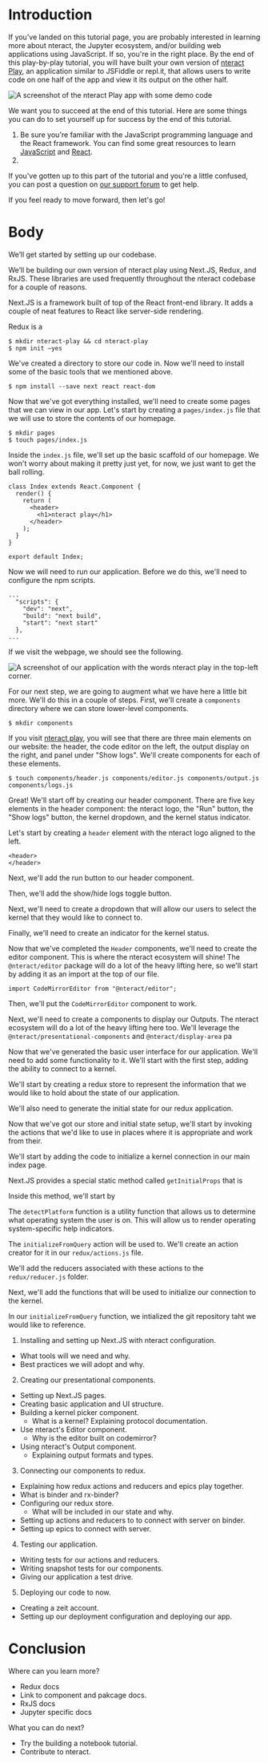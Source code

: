 # Introduction

If you've landed on this tutorial page, you are probably interested in learning more about nteract, the Jupyter ecosystem, and/or building web applications using JavaScript. If so, you're in the right place. By the end of this play-by-play tutorial, you will have built your own version of [nteract Play](https://play.nteract.io/), an application similar to JSFiddle or repl.it, that allows users to write code on one half of the app and view it its output on the other half.

![A screenshot of the nteract Play app with some demo code](https://cldup.com/GYfkokSIUF.png)

We want you to succeed at the end of this tutorial. Here are some things you can do to set yourself up for success by the end of this tutorial.

1. Be sure you're familiar with the JavaScript programming language and the React framework. You can find some great resources to learn [JavaScript](https://github.com/micromata/awesome-javascript-learning) and [React](https://medium.freecodecamp.org/learning-react-roadmap-from-scratch-to-advanced-bff7735531b6).
2. 

If you've gotten up to this part of the tutorial and you're a little confused, you can post a question on [our support forum](https://spectrum.chat/nteract/help) to get help.

If you feel ready to move forward, then let's go!

# Body

We’ll get started by setting up our codebase. 

We’ll be building our own version of nteract play using Next.JS, Redux, and RxJS. These libraries are used frequently throughout the nteract codebase for a couple of reasons.

Next.JS is a framework built of top of the React front-end library. It adds a couple of neat features to React like server-side rendering.

Redux is a 

```
$ mkdir nteract-play && cd nteract-play
$ npm init —yes
```

We've created a directory to store our code in. Now we'll need to install some of the basic tools that we mentioned above.

```
$ npm install --save next react react-dom
```

Now that we've got everything installed, we'll need to create some pages that we can view in our app. Let's start by creating a `pages/index.js` file that we will use to store the contents of our homepage.

```
$ mkdir pages
$ touch pages/index.js
```

Inside the `index.js` file, we'll set up the basic scaffold of our homepage. We won't worry about making it pretty just yet, for now, we just want to get the ball rolling.

```
class Index extends React.Component {
  render() {
    return (
      <header>
        <h1>nteract play</h1>
      </header>
    );
  }
}

export default Index;
```

Now we will need to run our application. Before we do this, we'll need to configure the npm scripts.

```
...
  "scripts": {
    "dev": "next",
    "build": "next build",
    "start": "next start"
  },
...
```

If we visit the webpage, we should see the following.

![A screenshot of our application with the words nteract play in the top-left corner.](https://cldup.com/GbQ9kSJ1cY.png)

For our next step, we are going to augment what we have here a little bit more. We'll do this in a couple of steps. First, we'll create a `components` directory where we can store lower-level components.

```
$ mkdir components
```

If you visit [nteract play](https://play.nteract.io/), you will see that there are three main elements on our website: the header, the code editor on the left, the output display on the right, and panel under "Show logs". We'll create components for each of these elements.

```
$ touch components/header.js components/editor.js components/output.js components/logs.js
```

Great! We'll start off by creating our header component. There are five key elements in the header component: the nteract logo, the "Run" button, the "Show logs" button, the kernel dropdown, and the kernel status indicator.

Let's start by creating a `header` element with the nteract logo aligned to the left.

```
<header>
</header>
```

Next, we'll add the run button to our header component.

Then, we'll add the show/hide logs toggle button.

Next, we'll need to create a dropdown that will allow our users to select the kernel that they would like to connect to.

Finally, we'll need to create an indicator for the kernel status.

Now that we've completed the `Header` components, we'll need to create the editor component. This is where the nteract ecosystem will shine! The `@nteract/editor` package will do a lot of the heavy lifting here, so we'll start by adding it as an import at the top of our file.

```
import CodeMirrorEditor from "@nteract/editor";
```

Then, we'll put the `CodeMirrorEditor` component to work.

Next, we'll need to create a components to display our Outputs. The nteract ecosystem will do a lot of the heavy lifting here too. We'll leverage the `@nteract/presentational-components` and `@nteract/display-area` pa

Now that we've generated the basic user interface for our application. We'll need to add some functionality to it. We'll start with the first step, adding the ability to connect to a kernel.

We'll start by creating a redux store to represent the information that we would like to hold about the state of our application.

We'll also need to generate the initial state for our redux application.

Now that we've got our store and initial state setup, we'll start by invoking the actions that we'd like to use in places where it is appropriate and work from their.

We'll start by adding the code to initialize a kernel connection in our main index page.

Next.JS provides a special static method called `getInitialProps` that is 

Inside this method, we'll start by 

The `detectPlatform` function is a utility function that allows us to determine what operating system the user is on. This will allow us to render operating system-specific help indicators.

The `initializeFromQuery` action will be used to. We'll create an action creator for it in our `redux/actions.js` file.

We'll add the reducers associated with these actions to the `redux/reducer.js` folder.

Next, we'll add the functions that will be used to initialize our connection to the kernel.

In our `initializeFromQuery` function, we intialized the git repository taht we would like to reference.




1. Installing and setting up Next.JS with nteract configuration.
- What tools will we need and why.
- Best practices we will adopt and why.
2. Creating our presentational components.
- Setting up Next.JS pages.
- Creating basic application and UI structure.
- Building a kernel picker component.
  - What is a kernel? Explaining protocol documentation.
- Use nteract's Editor component.
  - Why is the editor built on codemirror?
- Using nteract's Output component.
  - Explaining output formats and types.
3. Connecting our components to redux.
- Explaining how redux actions and reducers and epics play together.
- What is binder and rx-binder?
- Configuring our redux store.
  - What will be included in our state and why.
- Setting up actions and reducers to to connect with server on binder.
- Setting up epics to connect with server.
4. Testing our application.
- Writing tests for our actions and reducers.
- Writing snapshot tests for our components.
- Giving our application a test drive.
5. Deploying our code to now.
- Creating a zeit account.
- Setting up our deployment configuration and deploying our app.

# Conclusion

Where can you learn more?
- Redux docs
- Link to component and pakcage docs.
- RxJS docs
- Jupyter specific docs

What you can do next?
- Try the building a notebook tutorial.
- Contribute to nteract.
